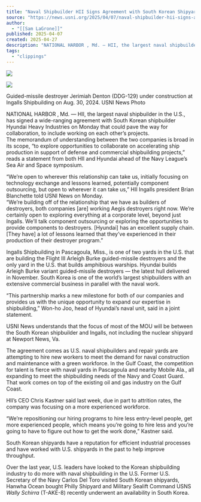 ```yaml
---
title: "Naval Shipbuilder HII Signs Agreement with South Korean Shipyard Hyundai Heavy Industries"
source: "https://news.usni.org/2025/04/07/naval-shipbuilder-hii-signs-agreement-with-south-korean-shipyard-hyundai-heavey-industries"
author:
  - "[[Sam LaGrone]]"
published: 2025-04-07
created: 2025-04-27
description: "NATIONAL HARBOR ‚ Md. — HII, the largest naval shipbuilder in the U.S., has signed a wide-ranging agreement with South Korean shipbuilder Hyundai Heavy Industries on Monday that could pave the way for collaboration, to include working on each other’s projects. The memorandum of understanding between the two companies is broad in its scope, “to explore opportunities to collaborate on accelerating ship production in support of defense and commercial shipbuilding projects,” reads a statement from both HII and Hyundai ahead of the Navy League’s Sea Air and Space symposium. “We’re open to wherever this relationship can take us, initially focusing"
tags:
  - "clippings"
---
```

[![](https://news.usni.org/wp-content/uploads/2016/02/usni_logo.png)](https://news.usni.org/)

![](https://news.usni.org/wp-content/uploads/2024/10/AM1A1464-scaled.jpg)

Guided-missile destroyer Jerimiah Denton (DDG-129) under construction at Ingalls Shipbuilding on Aug. 30, 2024. USNI News Photo

NATIONAL HARBOR ‚ Md. — HII, the largest naval shipbuilder in the U.S., has signed a wide-ranging agreement with South Korean shipbuilder Hyundai Heavy Industries on Monday that could pave the way for collaboration, to include working on each other’s projects.  
The memorandum of understanding between the two companies is broad in its scope, “to explore opportunities to collaborate on accelerating ship production in support of defense and commercial shipbuilding projects,” reads a statement from both HII and Hyundai ahead of the Navy League’s Sea Air and Space symposium.

“We’re open to wherever this relationship can take us, initially focusing on technology exchange and lessons learned, potentially component outsourcing, but open to wherever it can take us,” HII Ingalls president Brian Blanchette told USNI News on Monday.  
“We’re building off of the relationship that we have as builders of destroyers, both companies \[are\] working Aegis destroyers right now. We’re certainly open to exploring everything at a corporate level, beyond just Ingalls. We’ll talk component outsourcing or exploring the opportunities to provide components to destroyers. \[Hyundai\] has an excellent supply chain. \[They have\] a lot of lessons learned that they’ve experienced in their production of their destroyer program.”

Ingalls Shipbuilding in Pascagoula, Miss., is one of two yards in the U.S. that are building the Flight III Arleigh Burke guided-missile destroyers and the only yard in the U.S. that builds amphibious warships. Hyundai builds Arleigh Burke variant guided-missile destroyers — the latest hull delivered in November. South Korea is one of the world’s largest shipbuilders with an extensive commercial business in parallel with the naval work.

“This partnership marks a new milestone for both of our companies and provides us with the unique opportunity to expand our expertise in shipbuilding,” Won-ho Joo, head of Hyundai’s naval unit, said in a joint statement.

USNI News understands that the focus of most of the MOU will be between the South Korean shipbuilder and Ingalls, not including the nuclear shipyard at Newport News, Va.

The agreement comes as U.S. naval shipbuilders and repair yards are attempting to hire new workers to meet the demand for naval construction and maintenance with a green workforce. In the Gulf Coast, the competition for talent is fierce with naval yards in Pascagoula and nearby Mobile Ala., all expanding to meet the shipbuilding needs of the Navy and Coast Guard. That work comes on top of the existing oil and gas industry on the Gulf Coast.

HII’s CEO Chris Kastner said last week, due in part to attrition rates, the company was focusing on a more experienced workforce.

“We’re repositioning our hiring programs to hire less entry-level people, get more experienced people, which means you’re going to hire less and you’re going to have to figure out how to get the work done,” Kastner said.

South Korean shipyards have a reputation for efficient industrial processes and have worked with U.S. shipyards in the past to help improve throughput.

Over the last year, U.S. leaders have looked to the Korean shipbuilding industry to do more with naval shipbuilding in the U.S. Former U.S. Secretary of the Navy Carlos Del Toro visited South Korean shipyards, Hanwha Ocean bought Philly Shipyard and Military Sealift Command USNS *Wally Schirra* (T-AKE-8) recently underwent an availability in South Korea.